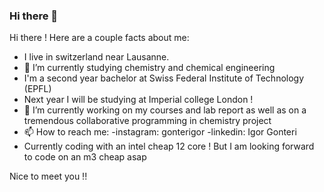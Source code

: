 ### Hi there 👋



Hi there ! Here are a couple facts about me:

- I live in switzerland near Lausanne.
- 🌱 I’m currently studying chemistry and chemical engineering
- I'm a second year bachelor at Swiss Federal Institute of Technology (EPFL)
- Next year I will be studying at Imperial college London !
- 🔭 I’m currently working on my courses and lab report as well as on a tremendous collaborative programming in chemistry project
- 📫 How to reach me: -instagram: gonterigor -linkedin: Igor Gonteri
- Currently coding with an intel cheap 12 core ! But I am looking forward to code on an m3 cheap asap 

Nice to meet you !!
